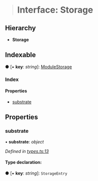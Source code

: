 > # Interface: Storage

## Hierarchy

* **Storage**

## Indexable

● \[▪ **key**: *string*\]: [ModuleStorage](_types_.modulestorage.md)

### Index

#### Properties

* [substrate](_types_.storage.md#substrate)

## Properties

###  substrate

• **substrate**: *object*

*Defined in [types.ts:13](https://github.com/polkadot-js/api/blob/7229a5f/packages/type-storage/src/types.ts#L13)*

#### Type declaration:

● \[▪ **key**: *string*\]: `StorageEntry`